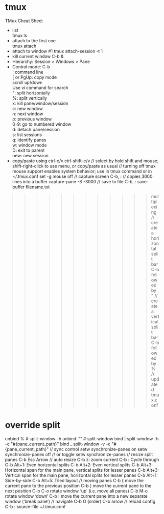 # tmux
TMux Cheat Sheet

* list  
tmux ls 
* attach to the first one  
tmux attach  
* attach to window #1
tmux attach-session -t 1  
* kill current window
C-b &  
* Hierarchy:
    Session > Windows > Pane  
* Control mode: C-b  
    : command line  
    [ or PgUp: copy mode  
        scroll up/down  
        Use vi command for search  
    ": split horizontally  
    %: split vertically  
    x: kill pane/window/session  
    c: new window  
    n: next window  
    p: previous window  
    0-9: go to numbered window  
    d: detach pane/session  
    s: list sessions  
    q: identify panes  
    w: window mode  
    D: exit to parent  
    new: new session  
* copy/paste using ctrl-c/v ctrl-shift-c/v
// select by hold shift and mouse; shift-right-click to use menu, or
copy/paste as usual
// turning off tmux mouse support enables system behavior; use in tmux command or in ~/.tmux.conf
set -g mouse off
// capture screen
C-b, :
// copies 3000 lines into a buffer
capture-pane -S -3000
// save to file
C-b, :
save-buffer filename.txt
>>>>>>>>>>>> multiplexing
// create a horizontal split bar
C-b followed by "
// create a vertical split bar
C-b followed by %
// updated tmux.conf
# override split 
unbind %    # split-window -h
unbind '"'  # split-window
bind | split-window -h -c "#{pane_current_path}"
bind _ split-window -v -c "#{pane_current_path}"
// sync control
setw synchronize-panes on
setw synchronize-panes off
// or toggle
setw synchronize-panes
// resize split panes
C-b Esc Arrow
// auto resize
C-b z: zoom current 
C-b <Space>: Cycle through
C-b Alt+1: Even horizontal splits
C-b Alt+2: Even vertical splits
C-b Alt+3: Horizontal span for the main pane, vertical splits for lesser panes
C-b Alt+3: Vertical span for the main pane, horizontal splits for lesser panes
C-b Alt+1: Side-by-side
C-b Alt+5: Tiled layout
// moving panes
C-b {          move the current pane to the previous position
C-b }          move the current pane to the next position
C-b C-o        rotate window ‘up’ (i.e. move all panes)
C-b M-o        rotate window ‘down’
C-b !          move the current pane into a new separate
               window (‘break pane’)
// navigate
C-b O (order)
C-b arrow
// reload config
C-b :
source-file ~/.tmux.conf

